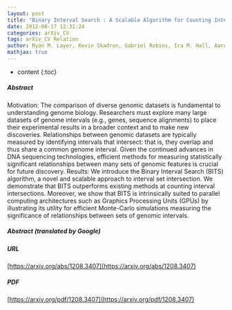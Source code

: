 ```yaml
---
layout: post
title: "Binary Interval Search : A Scalable Algorithm for Counting Interval Intersections"
date: 2012-08-17 12:31:24
categories: arXiv_CV
tags: arXiv_CV Relation
author: Ryan M. Layer, Kevin Skadron, Gabriel Robins, Ira M. Hall, Aaron R. Quinlan
mathjax: true
---
```


* content
{:toc}

##### Abstract
Motivation: The comparison of diverse genomic datasets is fundamental to understanding genome biology. Researchers must explore many large datasets of genome intervals (e.g., genes, sequence alignments) to place their experimental results in a broader context and to make new discoveries. Relationships between genomic datasets are typically measured by identifying intervals that intersect: that is, they overlap and thus share a common genome interval. Given the continued advances in DNA sequencing technologies, efficient methods for measuring statistically significant relationships between many sets of genomic features is crucial for future discovery. Results: We introduce the Binary Interval Search (BITS) algorithm, a novel and scalable approach to interval set intersection. We demonstrate that BITS outperforms existing methods at counting interval intersections. Moreover, we show that BITS is intrinsically suited to parallel computing architectures such as Graphics Processing Units (GPUs) by illustrating its utility for efficient Monte-Carlo simulations measuring the significance of relationships between sets of genomic intervals.

##### Abstract (translated by Google)


##### URL
[https://arxiv.org/abs/1208.3407](https://arxiv.org/abs/1208.3407)

##### PDF
[https://arxiv.org/pdf/1208.3407](https://arxiv.org/pdf/1208.3407)

